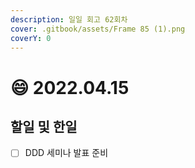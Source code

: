 ```yaml
---
description: 일일 회고 62회차
cover: .gitbook/assets/Frame 85 (1).png
coverY: 0
---
```


# 😄 2022.04.15

## 할일 및 한일

* [ ] DDD 세미나 발표 준비
